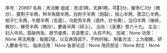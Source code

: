 序号：20897
名称：羌活散
组成：羌活1两，天麻1两，芎3分，酸枣仁3分（微炒），蔓荆子半两，羚羊角屑半两，白附子半两（炮裂），桂心半两，薏苡仁半两，柏子仁半两，牛膝半两（去苗），乌蛇肉半两（酒拌，炒令黄），当归半两（锉碎，微炒），蝉壳半两（微炒），麝香半两（研入）。
出处：《圣惠》卷六十九。
主治：妇人中风，筋脉拘急，肢节痠疼，言语謇涩，头目不利。
加减：None
功效：None
用法用量：每服2钱，以豆淋酒调下，不拘时候。
制备方法：上为细散，研入麝香令匀。
临床应用：None
各家论述：None
用药禁忌：None
附注：None
